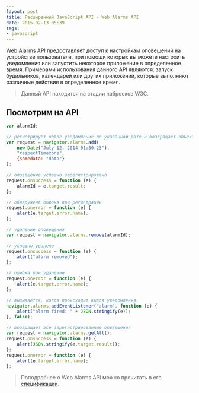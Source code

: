 ```yaml
---
layout: post
title: Расширенный JavaScript API - Web Alarms API
date: 2015-02-13 05:39
tags:
- javascript
---
```


Web Alarms API предоставляет доступ к настройкам оповещений на устройстве пользователя, при помощи которых вы можете настроить уведомления или запустить некоторое приложение в определенное время. Примерами использования данного API являются: запуск будильников, календарей или других приложений, которые выполняют различные действия в определенное время.

> Данный API находится на стадии набросков W3C.

## Посмотрим на API

```js
var alarmId;

// регистрирует новое уведомление по указанной дате и возвращает объект типа AlarmRequest
var request = navigator.alarms.add(
    new Date("July 12, 2014 01:30:23"),
    "respectTimezone",
    {somedata: "data"}
);

// оповещение успешно зарегистрировано
request.onsuccess = function (e) {
    alarmId = e.target.result;
};

// обнаружена ошибка при регистрации
request.onerror = function (e) {
    alert(e.target.error.name);
};
```

```js
// удаление оповещения
var request = navigator.alarms.remove(alarmId);

// успешно удалено
request.onsuccess = function (e) {
    alert("alarm removed");
};

// ошибка при удалении
request.onerror = function (e) {
    alert(e.target.error.name);
};
```

```js
// вызывается, когда происходит вызов уведомления.
navigator.alarms.addEventListener("alarm", function (e) {
    alert("alarm fired: " + JSON.stringify(e));
}, false);

// возвращает все зарегистрированные оповещения
var request = navigator.alarms.getAll();
request.onsuccess = function (e) {
    alert(JSON.stringify(e.target.result));
};
request.onerror = function (e) {
    alert(e.target.error.name);
};
```

> Поподробнее о Web Alarms API можно прочитать в его [спецификации](http://www.w3.org/TR/web-alarms/).
